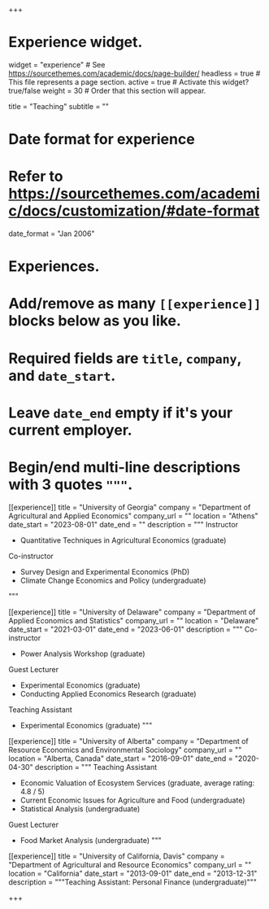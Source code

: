 +++
# Experience widget.
widget = "experience"  # See https://sourcethemes.com/academic/docs/page-builder/
headless = true  # This file represents a page section.
active = true  # Activate this widget? true/false
weight = 30  # Order that this section will appear.

title = "Teaching"
subtitle = ""

# Date format for experience
#   Refer to https://sourcethemes.com/academic/docs/customization/#date-format
date_format = "Jan 2006"

# Experiences.
#   Add/remove as many `[[experience]]` blocks below as you like.
#   Required fields are `title`, `company`, and `date_start`.
#   Leave `date_end` empty if it's your current employer.
#   Begin/end multi-line descriptions with 3 quotes `"""`.
[[experience]]
  title = "University of Georgia"
  company = "Department of Agricultural and Applied Economics"
  company_url = ""
  location = "Athens"
  date_start = "2023-08-01"
  date_end = ""
  description = """
  Instructor
  
  * Quantitative Techniques in Agricultural Economics (graduate)
  
  Co-instructor
  
  * Survey Design and Experimental Economics (PhD)
  * Climate Change Economics and Policy (undergraduate)

  """

[[experience]]
  title = "University of Delaware"
  company = "Department of Applied Economics and Statistics"
  company_url = ""
  location = "Delaware"
  date_start = "2021-03-01"
  date_end = "2023-06-01"
  description = """
  Co-instructor
  
  * Power Analysis Workshop (graduate)
  
  Guest Lecturer
  
  * Experimental Economics (graduate)
  * Conducting Applied Economics Research (graduate)

  Teaching Assistant
  
  * Experimental Economics (graduate)
  """

[[experience]]
  title = "University of Alberta"
  company = "Department of Resource Economics and Environmental Sociology"
  company_url = ""
  location = "Alberta, Canada"
  date_start = "2016-09-01"
  date_end = "2020-04-30"
  description = """
  Teaching Assistant
  
  * Economic Valuation of Ecosystem Services (graduate, average rating: 4.8 / 5)
  * Current Economic Issues for Agriculture and Food (undergraduate)
  * Statistical Analysis (undergraduate)
  
  Guest Lecturer
  
  * Food Market Analysis (undergraduate)
  """

[[experience]]
  title = "University of California, Davis"
  company = "Department of Agricultural and Resource Economics"
  company_url = ""
  location = "California"
  date_start = "2013-09-01"
  date_end = "2013-12-31"
  description = """Teaching Assistant: Personal Finance (undergraduate)"""

+++
